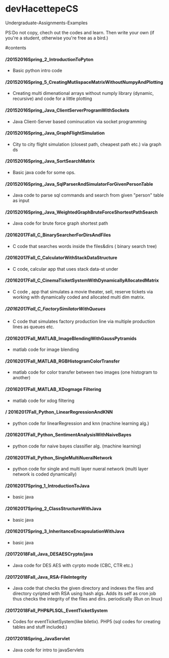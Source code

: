 # devHacettepeCS
Undergraduate-Assignments-Examples


PS:Do not copy, chech out the codes and learn. Then write your own (if you're a student, otherwise you're free as a bird.)

#contents


#### /20152016Spring_2_IntroductionToPyton
- Basic python intro code

#### /20152016Spring_5_CreatingMutlispaceMatrixWithoutNumpyAndPlotting
- Creating multi dimenational arrays without numply library (dynamic, recursive) and code for a little plotting

#### /20152016Spring_Java_ClientServerProgramWithSockets
- Java Client-Server based cominucation via socket programming

#### /20152016Spring_Java_GraphFlightSimulation
- City to city flight simulation (closest path, cheapest path etc.) via graph ds

#### /20152016Spring_Java_SortSearchMatrix
- Basic java code for some ops.

#### /20152016Spring_Java_SqlParserAndSimulatorForGivenPersonTable
- Java code to parse sql commands and search from given "person" table as input

#### /20152016Spring_Java_WeightedGraphBruteForceShortestPathSearch
- Java code for brute force graph shortest path

#### /20162017Fall_C_BinarySearcherForDirsAndFiles
- C code that searches words inside the files&dirs ( binary search tree)

#### /20162017Fall_C_CalculatorWithStackDataStructure
- C code, calcular app that uses stack data-st under

#### /20162017Fall_C_CinemaTicketSystemWithDynamicallyAllocatedMatrix
- C code , app that simulates a movie theater, sell, reserve tickets via working with dynamically coded and allocated multi dim matrix.

##### /20162017Fall_C_FactorySimilatorWithQueues
- C code that simulates factory production line via multiple production lines as queues etc.

#### /20162017Fall_MATLAB_ImageBlendingWithGaussPytramids
- matlab code for image blending

#### /20162017Fall_MATLAB_RGBHistogramColorTransfer
- matlab code for color transfer between two images (one histogram to another)

#### /20162017Fall_MATLAB_XDogmage Filtering
- matlab code for xdog filtering

#### / 20162017Fall_Python_LinearRegressionAndKNN
- python code for linearRegression and knn (machine learning alg.)

#### /20162017Fall_Python_SentimentAnalysisWithNaiveBayes
- python code for naive bayes classifier alg. (machine learning)

#### /20162017Fall_Python_SingleMultiNueralNetwork
- python code for single and multi layer nueral network (multi layer network is coded dynamically)

#### /20162017Spring_1_IntroductionToJava
- basic java

#### /20162017Spring_2_ClassStructureWithJava
- basic java

#### /20162017Spring_3_InheritanceEncapsulationWithJava
- basic java

#### /20172018Fall_Java_DESAESCrypto/java
- Java code for DES AES with cyrpto mode (CBC, CTR etc.)

#### /20172018Fall_Java_RSA-FileIntegrity
- Java code that checks the given directory and indexes the files and directory cyripted with RSA using hash algs. Adds its self as cron job thus checks the integrity of the files and dirs. periodically (Run on linux)

#### /20172018Fall_PHP&PLSQL_EventTicketSystem
- Codes for eventTicketSystem(like biletix). PHP5 (sql codes for creating tables and stuff included.)

#### /20172018Spring_JavaServlet
- Java code for intro to javaServlets 

